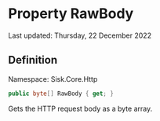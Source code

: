 # Property RawBody
Last updated: Thursday, 22 December 2022

## Definition
Namespace: Sisk.Core.Http

```csharp
public byte[] RawBody { get; }
```

Gets the HTTP request body as a byte array.


